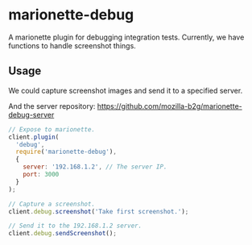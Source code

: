 # marionette-debug

A marionette plugin for debugging integration tests.
Currently, we have functions to handle screenshot things.

## Usage

We could capture screenshot images and send it to a specified server.

And the server repository:
https://github.com/mozilla-b2g/marionette-debug-server

```js
// Expose to marionette.
client.plugin(
  'debug',
  require('marionette-debug'),
  {
    server: '192.168.1.2', // The server IP.
    port: 3000
  }
);

// Capture a screenshot.
client.debug.screenshot('Take first screenshot.');

// Send it to the 192.168.1.2 server.
client.debug.sendScreenshot();
```
